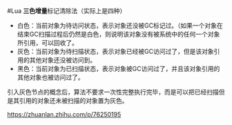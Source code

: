 #Lua 
**三色增量**标记清除法（实际上是四种）
- 白色：当前对象为待访问状态，表示对象还没被GC标记过。（如果一个对象在结束GC扫描过程后仍然是白色，则说明该对象没有被系统中的任何一个对象所引用，可以回收了。
- 灰色：当前对象为待扫描状态，表示对象已经被GC访问过了，但是该对象引用的其他对象还没被访问到。
- 黑色：当前对象为已扫描状态，表示对象被GC访问过了，并且该对象引用的其他对象也被访问过了。

引入灰色节点的概念后，算法不要求一次性完整执行完毕，而是可以把已经扫描但是其引用的对象还未被扫描的对象置为灰色。

https://zhuanlan.zhihu.com/p/76250195